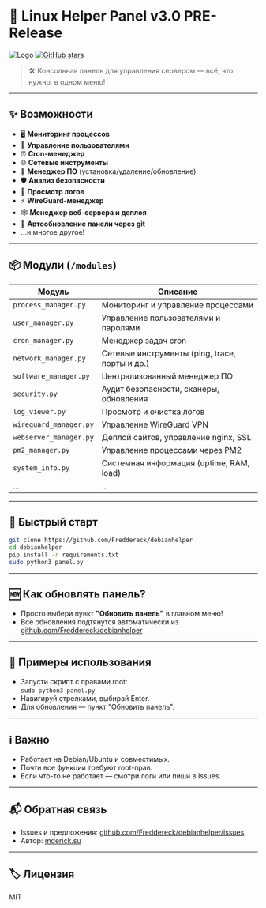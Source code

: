 # 🚀 Linux Helper Panel v3.0 PRE-Release

![Logo](https://img.shields.io/badge/Linux%20Helper-3.0%20PRE--Release-blue?style=for-the-badge)
[![GitHub stars](https://img.shields.io/github/stars/Freddereck/debianhelper?style=social)](https://github.com/Freddereck/debianhelper)

> 🛠️ Консольная панель для управления сервером — всё, что нужно, в одном меню!

---

## ✨ Возможности

- 🖥️ **Мониторинг процессов**
- 👤 **Управление пользователями**
- ⏰ **Cron-менеджер**
- 🌐 **Сетевые инструменты**
- 🧩 **Менеджер ПО** (установка/удаление/обновление)
- 🛡️ **Анализ безопасности**
- 📝 **Просмотр логов**
- ⚡ **WireGuard-менеджер**
- 🕸️ **Менеджер веб-сервера и деплоя**
- 🔄 **Автообновление панели через git**
- ...и многое другое!

---

## 📦 Модули (`/modules`)

| Модуль                | Описание                                      |
|-----------------------|-----------------------------------------------|
| `process_manager.py`  | Мониторинг и управление процессами            |
| `user_manager.py`     | Управление пользователями и паролями          |
| `cron_manager.py`     | Менеджер задач cron                           |
| `network_manager.py`  | Сетевые инструменты (ping, trace, порты и др.)|
| `software_manager.py` | Централизованный менеджер ПО                  |
| `security.py`         | Аудит безопасности, сканеры, обновления       |
| `log_viewer.py`       | Просмотр и очистка логов                      |
| `wireguard_manager.py`| Управление WireGuard VPN                      |
| `webserver_manager.py`| Деплой сайтов, управление nginx, SSL          |
| `pm2_manager.py`      | Управление процессами через PM2               |
| `system_info.py`      | Системная информация (uptime, RAM, load)      |
| ...                   | ...                                           |

---

## 🚀 Быстрый старт

```bash
git clone https://github.com/Freddereck/debianhelper
cd debianhelper
pip install -r requirements.txt
sudo python3 panel.py
```

---

## 🆕 Как обновлять панель?

- Просто выбери пункт **"Обновить панель"** в главном меню!
- Все обновления подтянутся автоматически из [github.com/Freddereck/debianhelper](https://github.com/Freddereck/debianhelper)

---

## 📝 Примеры использования

- Запусти скрипт с правами root:  
  `sudo python3 panel.py`
- Навигируй стрелками, выбирай Enter.
- Для обновления — пункт "Обновить панель".

---

## ℹ️ Важно

- Работает на Debian/Ubuntu и совместимых.
- Почти все функции требуют root-прав.
- Если что-то не работает — смотри логи или пиши в Issues.

---

## 📬 Обратная связь

- Issues и предложения: [github.com/Freddereck/debianhelper/issues](https://github.com/Freddereck/debianhelper/issues)
- Автор: [mderick.su](https://mderick.su/)

---

## 🏷️ Лицензия

MIT
